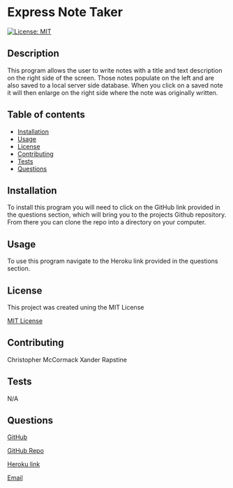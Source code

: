 # Express Note Taker
[![License: MIT](https://img.shields.io/badge/License-MIT-yellow.svg)](https://opensource.org/licenses/MIT)

  ## Description
  This program allows the user to write notes with a title and text description on the right side of the screen. Those notes populate on the left and are also saved to a local server side database. When you click on a saved note it will then enlarge on the right side where the note was originally written. 

  ## Table of contents

  * [Installation](#installation)
  * [Usage](#usage)
  * [License](#license)
  * [Contributing](#contributing)
  * [Tests](#tests)
  * [Questions](#questions)

  ## Installation
  To install this program you will need to click on the GitHub link provided in the questions section, which will bring you to the projects Github repository. From there you can clone the repo into a directory on your computer.

  ## Usage
  To use this program navigate to the Heroku link provided in the questions section.
  
  ## License
  This project was created uning the MIT License
 

  [MIT License](https://choosealicense.com/licenses/mit/)


  ## Contributing
  Christopher McCormack
  Xander Rapstine

  ## Tests
  N/A

  ## Questions

  [GitHub](https://github.com/CmcCormack92)
  
  [GitHub Repo](https://github.com/CmcCormack92/express-note-taker)

  [Heroku link](https://sleepy-basin-00125.herokuapp.com/)

  [Email](mailto:chrismack135@gmail.com)
